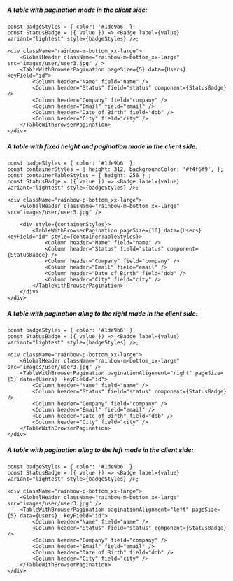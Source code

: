 ##### A table with pagination made in the client side:

    const badgeStyles = { color: '#1de9b6' };
    const StatusBadge = ({ value }) => <Badge label={value} variant="lightest" style={badgeStyles} />;

    <div className="rainbow-m-bottom_xx-large">
        <GlobalHeader className="rainbow-m-bottom_xx-large" src="images/user/user3.jpg" / >
        <TableWithBrowserPagination pageSize={5} data={Users}  keyField="id">
            <Column header="Name" field="name" />
            <Column header="Status" field="status" component={StatusBadge} />
            <Column header="Company" field="company" />
            <Column header="Email" field="email" />
            <Column header="Date of Birth" field="dob" />
            <Column header="City" field="city" />
        </TableWithBrowserPagination>
    </div>

##### A table with fixed height and pagination made in the client side:

    const badgeStyles = { color: '#1de9b6' };
    const containerStyles = { height: 312, backgroundColor: '#f4f6f9', };
    const containerTableStyles = { height: 256 } ;
    const StatusBadge = ({ value }) => <Badge label={value} variant="lightest" style={badgeStyles} />;

    <div className="rainbow-p-bottom_xx-large">
        <GlobalHeader className="rainbow-m-bottom_xx-large" src="images/user/user3.jpg" />

        <div style={containerStyles}>
            <TableWithBrowserPagination pageSize={10} data={Users}  keyField="id" style={containerTableStyles}>
                <Column header="Name" field="name" />
                <Column header="Status" field="status" component={StatusBadge} />
                <Column header="Company" field="company" />
                <Column header="Email" field="email" />
                <Column header="Date of Birth" field="dob" />
                <Column header="City" field="city" />
            </TableWithBrowserPagination>
        </div>
    </div>

##### A table with pagination aling to the right made in the client side:

    const badgeStyles = { color: '#1de9b6' };
    const StatusBadge = ({ value }) => <Badge label={value} variant="lightest" style={badgeStyles} />;

    <div className="rainbow-p-bottom_xx-large">
        <GlobalHeader className="rainbow-m-bottom_xx-large" src="images/user/user3.jpg" />
        <TableWithBrowserPagination paginationAlignment="right" pageSize={5} data={Users}  keyField="id">
            <Column header="Name" field="name" />
            <Column header="Status" field="status" component={StatusBadge} />
            <Column header="Company" field="company" />
            <Column header="Email" field="email" />
            <Column header="Date of Birth" field="dob" />
            <Column header="City" field="city" />
        </TableWithBrowserPagination>
    </div>

##### A table with pagination aling to the left made in the client side:

    const badgeStyles = { color: '#1de9b6' };
    const StatusBadge = ({ value }) => <Badge label={value} variant="lightest" style={badgeStyles} />;

    <div className="rainbow-p-bottom_xx-large">
        <GlobalHeader className="rainbow-m-bottom_xx-large" src="images/user/user3.jpg" />
        <TableWithBrowserPagination paginationAlignment="left" pageSize={5} data={Users}  keyField="id">
            <Column header="Name" field="name" />
            <Column header="Status" field="status" component={StatusBadge} />
            <Column header="Company" field="company" />
            <Column header="Email" field="email" />
            <Column header="Date of Birth" field="dob" />
            <Column header="City" field="city" />
        </TableWithBrowserPagination>
    </div>
